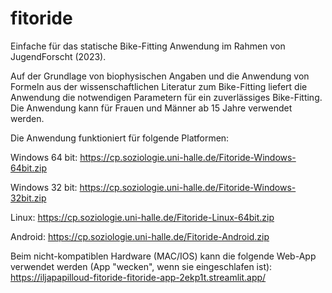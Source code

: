 # fitoride
Einfache für das statische Bike-Fitting Anwendung im Rahmen von JugendForscht (2023). 

Auf der Grundlage von biophysischen Angaben und die Anwendung von Formeln aus der wissenschaftlichen Literatur zum Bike-Fitting liefert die Anwendung die notwendigen Parametern für ein zuverlässiges Bike-Fitting. Die Anwendung kann für Frauen und Männer ab 15 Jahre verwendet werden. 

Die Anwendung funktioniert für folgende Platformen: 

Windows 64 bit: https://cp.soziologie.uni-halle.de/Fitoride-Windows-64bit.zip 

Windows 32 bit: https://cp.soziologie.uni-halle.de/Fitoride-Windows-32bit.zip

Linux: https://cp.soziologie.uni-halle.de/Fitoride-Linux-64bit.zip 

Android: https://cp.soziologie.uni-halle.de/Fitoride-Android.zip 

Beim nicht-kompatiblen Hardware (MAC/IOS) kann die folgende Web-App verwendet werden (App "wecken", wenn sie eingeschlafen ist): https://iljapapilloud-fitoride-fitoride-app-2ekp1t.streamlit.app/
